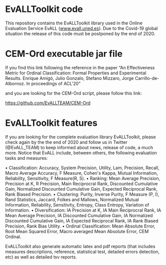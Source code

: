 # EvALLToolkit code
This repository contains the EvALLToolkit library used in the Online Evaluation Service EvALL (www.evall.uned.es). Due to the Covid-19 global situation the release of this code must be postponed by the end of 2020. 

# CEM-Ord executable jar file
If you find this link following the reference in the paper
	“An Effectiveness Metric for Ordinal Classification: Formal Properties and Experimental Results. Enrique Amigó, Julio Gonzalo, Stefano Mizzaro, Jorge Carrillo-de-Albornoz. In proceedings of ACL'20” 
	
and you are looking for the CEM-Ord script, please follow this link: 

https://github.com/EvALLTEAM/CEM-Ord

# EvALLToolkit features

If you are looking for the complete evaluation library EvALLToolkit, please check again by the the end of 2020 and follow us in Twitter (@EvALL_TEAM) to keep informed about news, release of code, a much more. Notice that EvALL include, between others, the following evaluation tasks and measures:

•	Classification: Accuracy, System Precision, Utility, Lam, Precision, Recall, Macro Average Accuracy, F Measure, Cohen's Kappa, Mutual Information, Reliability, Sensitivity, F Measure(R, S).
•	Ranking: Mean Average Precision, Precision at K, R Precision, Main Reciprocral Rank, Discounted Cumulative Gain, Normalized Discounted Cumulative Gain, Expected Reciprocal Rank, Rank Biased Precision.
•	Clustering: Purity, Inverse Purity, F Measure (P, I), Rand Statistics, Jaccard, Folkes and Mallows, Normalized Mutual Information, Reliability, Sensitivity, Entropy, Class Entropy, Variation of Information.
•	Diversification: IA Precision at K, IA Main Reciprocral Rank, IA Mean Average Precision, IA Discounted Cumulative Gain, IA Normalized Discounted Cumulative Gain, IA Expected Reciprocal Rank, IA Rank Biased Precision, Rank Bias Utility.
•	Ordinal Classification: Mean Absolute Error, Root Mean Squared Error, Macro averaged Mean Absolute Error, CEM Ordinal.

EvALLToolkit also generate automatic latex and pdf reports (that includes measures descriptions, reference, statistical test, detailed errors detection, etc) as well as detailed tsv reports.




